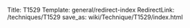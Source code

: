 Title: T1529
Template: general/redirect-index
RedirectLink: /techniques/T1529
save_as: wiki/Technique/T1529/index.html
